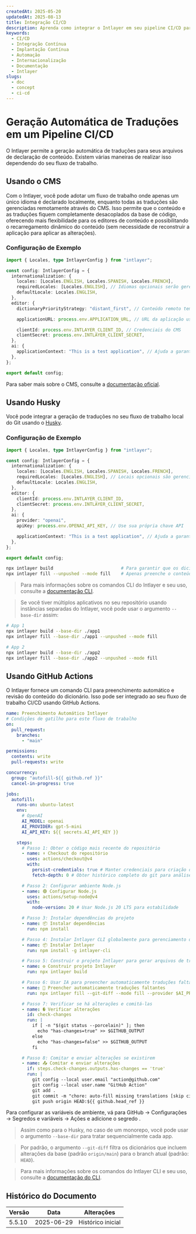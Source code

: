 ```yaml
---
createdAt: 2025-05-20
updatedAt: 2025-08-13
title: Integração CI/CD
description: Aprenda como integrar o Intlayer em seu pipeline CI/CD para gerenciamento e implantação automatizados de conteúdo.
keywords:
  - CI/CD
  - Integração Contínua
  - Implantação Contínua
  - Automação
  - Internacionalização
  - Documentação
  - Intlayer
slugs:
  - doc
  - concept
  - ci-cd
---
```


# Geração Automática de Traduções em um Pipeline CI/CD

O Intlayer permite a geração automática de traduções para seus arquivos de declaração de conteúdo. Existem várias maneiras de realizar isso dependendo do seu fluxo de trabalho.

## Usando o CMS

Com o Intlayer, você pode adotar um fluxo de trabalho onde apenas um único idioma é declarado localmente, enquanto todas as traduções são gerenciadas remotamente através do CMS. Isso permite que o conteúdo e as traduções fiquem completamente desacoplados da base de código, oferecendo mais flexibilidade para os editores de conteúdo e possibilitando o recarregamento dinâmico do conteúdo (sem necessidade de reconstruir a aplicação para aplicar as alterações).

### Configuração de Exemplo

```ts fileName="intlayer.config.ts"
import { Locales, type IntlayerConfig } from "intlayer";

const config: IntlayerConfig = {
  internationalization: {
    locales: [Locales.ENGLISH, Locales.SPANISH, Locales.FRENCH],
    requiredLocales: [Locales.ENGLISH], // Idiomas opcionais serão gerenciados remotamente
    defaultLocale: Locales.ENGLISH,
  },
  editor: {
    dictionaryPriorityStrategy: "distant_first", // Conteúdo remoto tem prioridade

    applicationURL: process.env.APPLICATION_URL, // URL da aplicação usada pelo CMS

    clientId: process.env.INTLAYER_CLIENT_ID, // Credenciais do CMS
    clientSecret: process.env.INTLAYER_CLIENT_SECRET,
  },
  ai: {
    applicationContext: "This is a test application", // Ajuda a garantir a geração consistente de traduções
  },
};

export default config;
```

Para saber mais sobre o CMS, consulte a [documentação oficial](https://github.com/aymericzip/intlayer/blob/main/docs/docs/pt/intlayer_CMS.md).

## Usando Husky

Você pode integrar a geração de traduções no seu fluxo de trabalho local do Git usando o [Husky](https://typicode.github.io/husky/).

### Configuração de Exemplo

```ts fileName="intlayer.config.ts"
import { Locales, type IntlayerConfig } from "intlayer";

const config: IntlayerConfig = {
  internationalization: {
    locales: [Locales.ENGLISH, Locales.SPANISH, Locales.FRENCH],
    requiredLocales: [Locales.ENGLISH], // Locais opcionais são gerenciados remotamente
    defaultLocale: Locales.ENGLISH,
  },
  editor: {
    clientId: process.env.INTLAYER_CLIENT_ID,
    clientSecret: process.env.INTLAYER_CLIENT_SECRET,
  },
  ai: {
    provider: "openai",
    apiKey: process.env.OPENAI_API_KEY, // Use sua própria chave API

    applicationContext: "This is a test application", // Ajuda a garantir a geração consistente de traduções
  },
};

export default config;
```

```bash fileName=".husky/pre-push"
npx intlayer build                          # Para garantir que os dicionários estejam atualizados
npx intlayer fill --unpushed --mode fill    # Apenas preenche o conteúdo faltante, não atualiza os existentes
```

> Para mais informações sobre os comandos CLI do Intlayer e seu uso, consulte a [documentação CLI](https://github.com/aymericzip/intlayer/blob/main/docs/docs/pt/intlayer_cli.md).

> Se você tiver múltiplos aplicativos no seu repositório usando instâncias separadas do Intlayer, você pode usar o argumento `--base-dir` assim:

```bash fileName=".husky/pre-push"
# App 1
npx intlayer build --base-dir ./app1
npx intlayer fill --base-dir ./app1 --unpushed --mode fill

# App 2
npx intlayer build --base-dir ./app2
npx intlayer fill --base-dir ./app2 --unpushed --mode fill
```

## Usando GitHub Actions

O Intlayer fornece um comando CLI para preenchimento automático e revisão do conteúdo do dicionário. Isso pode ser integrado ao seu fluxo de trabalho CI/CD usando GitHub Actions.

```yaml fileName=".github/workflows/intlayer-translate.yml"
name: Preenchimento Automático Intlayer
# Condições de gatilho para este fluxo de trabalho
on:
  pull_request:
    branches:
      - "main"

permissions:
  contents: write
  pull-requests: write

concurrency:
  group: "autofill-${{ github.ref }}"
  cancel-in-progress: true

jobs:
  autofill:
    runs-on: ubuntu-latest
    env:
      # OpenAI
      AI_MODEL: openai
      AI_PROVIDER: gpt-5-mini
      AI_API_KEY: ${{ secrets.AI_API_KEY }}

    steps:
      # Passo 1: Obter o código mais recente do repositório
      - name: ⬇️ Checkout do repositório
        uses: actions/checkout@v4
        with:
          persist-credentials: true # Manter credenciais para criação de PRs
          fetch-depth: 0 # Obter histórico completo do git para análise de diferenças

      # Passo 2: Configurar ambiente Node.js
      - name: 🟢 Configurar Node.js
        uses: actions/setup-node@v4
        with:
          node-version: 20 # Usar Node.js 20 LTS para estabilidade

      # Passo 3: Instalar dependências do projeto
      - name: 📦 Instalar dependências
        run: npm install

      # Passo 4: Instalar Intlayer CLI globalmente para gerenciamento de traduções
      - name: 📦 Instalar Intlayer
        run: npm install -g intlayer-cli

      # Passo 5: Construir o projeto Intlayer para gerar arquivos de tradução
      - name: ⚙️ Construir projeto Intlayer
        run: npx intlayer build

      # Passo 6: Usar IA para preencher automaticamente traduções faltantes
      - name: 🤖 Preencher automaticamente traduções faltantes
        run: npx intlayer fill --git-diff --mode fill --provider $AI_PROVIDER --model $AI_MODEL --api-key $AI_API_KEY

      # Passo 7: Verificar se há alterações e comitá-las
      - name: � Verificar alterações
        id: check-changes
        run: |
          if [ -n "$(git status --porcelain)" ]; then
            echo "has-changes=true" >> $GITHUB_OUTPUT
          else
            echo "has-changes=false" >> $GITHUB_OUTPUT
          fi

      # Passo 8: Comitar e enviar alterações se existirem
      - name: 📤 Comitar e enviar alterações
        if: steps.check-changes.outputs.has-changes == 'true'
        run: |
          git config --local user.email "action@github.com"
          git config --local user.name "GitHub Action"
          git add .
          git commit -m "chore: auto-fill missing translations [skip ci]"
          git push origin HEAD:${{ github.head_ref }}
```

Para configurar as variáveis de ambiente, vá para GitHub → Configurações → Segredos e variáveis → Ações e adicione o segredo .

> Assim como para o Husky, no caso de um monorepo, você pode usar o argumento `--base-dir` para tratar sequencialmente cada app.

> Por padrão, o argumento `--git-diff` filtra os dicionários que incluem alterações da base (padrão `origin/main`) para o branch atual (padrão: `HEAD`).

> Para mais informações sobre os comandos do Intlayer CLI e seu uso, consulte a [documentação do CLI](https://github.com/aymericzip/intlayer/blob/main/docs/docs/pt/intlayer_cli.md).

## Histórico do Documento

| Versão | Data       | Alterações        |
| ------ | ---------- | ----------------- |
| 5.5.10 | 2025-06-29 | Histórico inicial |
